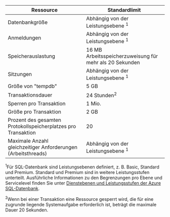 | Ressource | Standardlimit |
| --- | --- |
| Datenbankgröße |Abhängig von der Leistungsebene <sup>1</sup> |
| Anmeldungen |Abhängig von der Leistungsebene <sup>1</sup> |
| Speicherauslastung |16 MB Arbeitsspeicherzuweisung für mehr als 20 Sekunden |
| Sitzungen |Abhängig von der Leistungsebene <sup>1</sup> |
| Größe von "tempdb" |5 GB |
| Transaktionsdauer |24 Stunden<sup>2</sup> |
| Sperren pro Transaktion |1 Mio. |
| Größe pro Transaktion |2 GB |
| Prozent des gesamten Protokollspeicherplatzes pro Transaktion |20 |
| Maximale Anzahl gleichzeitiger Anforderungen \(Arbeitsthreads\) |Abhängig von der Leistungsebene <sup>1</sup> |

<sup>1</sup>Für SQL-Datenbank sind Leistungsebenen definiert, z. B. Basic, Standard und Premium. Standard und Premium sind in weitere Leistungsstufen unterteilt. Ausführliche Informationen zu den Begrenzungen pro Ebene und Servicelevel finden Sie unter [Dienstebenen und Leistungsstufen der Azure SQL-Datenbank](https://msdn.microsoft.com/library/azure/dn741336.aspx).

<sup>2</sup>Wenn bei einer Transaktion eine Ressource gesperrt wird, die für eine zugrunde liegende Systemaufgabe erforderlich ist, beträgt die maximale Dauer 20 Sekunden.

<!---HONumber=August15_HO7-->